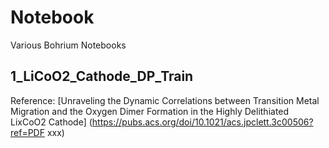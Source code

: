 # Notebook
Various Bohrium Notebooks 

## 1_LiCoO2_Cathode_DP_Train
Reference: [Unraveling the Dynamic Correlations between Transition Metal Migration and the Oxygen Dimer Formation in the Highly Delithiated LixCoO2 Cathode] (https://pubs.acs.org/doi/10.1021/acs.jpclett.3c00506?ref=PDF xxx)

